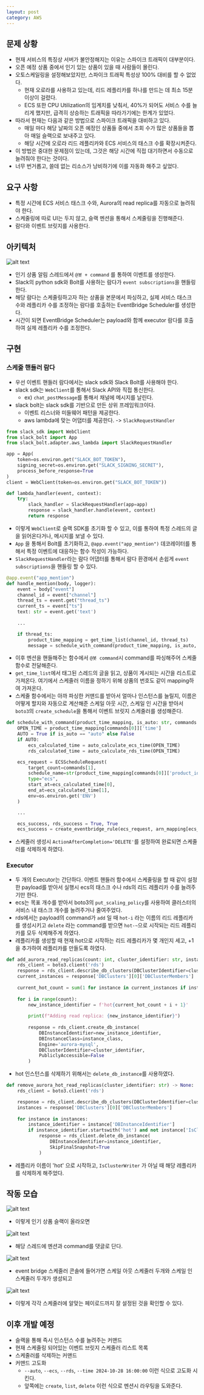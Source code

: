 ```yaml
---
layout: post
category: AWS
---
```


## 문제 상황

- 현재 서비스의 특징상 서버가 불안정해지는 이유는 스파이크 트래픽이 대부분이다.
- 오픈 예정 상품 중에서 인기 있는 상품이 있을 때 사람들이 몰린다.
- 오토스케일링을 설정해보았지만, 스파이크 트래픽 특성상 100% 대비를 할 수 없었다.
    - 현재 오로라를 사용하고 있는데, 리드 레플리카를 하나를 만드는 데 최소 15분 이상이 걸렸다.
    - ECS 또한 CPU Utilization의 임계치를 낮춰서, 40%가 되어도 서비스 수를 늘리게 했지만, 급격히 상승하는 트래픽을 따라가기에는 한계가 있었다.
- 따라서 현재는 다음과 같은 방법으로 스파이크 트래픽을 대비하고 있다.
    - 매일 마다 해당 날짜의 오픈 예정인 상품들 중에서 조회 수가 많은 상품들을 뽑아 매일 슬랙으로 보내주고 있다.
    - 해당 시간에 오로라 리드 레플리카와 ECS 서비스의 태스크 수를 확장시켜준다.
- 이 방법은 중대한 문제점이 있는데, 그것은 해당 시간에 직접 대기하면서 수동으로 늘려줘야 한다는 것이다.
- 너무 번거롭고, 쓸데 없는 리소스가 낭비하기에 이를 자동화 해주고 싶었다.

## 요구 사항

- 특정 시간에 ECS 서비스 태스크 수와, Aurora의 read replica를 자동으로 늘려줘야 한다.
- 스케줄링에 따로 UI는 두지 않고, 슬랙 멘션을 통해서 스케줄링을 진행해준다.
- 람다와 이벤트 브릿지를 사용한다.

## 아키텍처

![alt text](/assets/images/AWS/image/5/1.png)

- 인기 상품 알림 스레드에서 `@봇 + command` 를 통하여 이벤트를 생성한다.
- Slack의 python sdk와 Bolt를 사용하는 람다가 `event subscriptions`을 핸들링한다.
- 해당 람다는 스케줄링하고자 하는 상품을 본문에서 파싱하고, 실제 서비스 태스크 수와 레플리카 수를 조정하는 람다를 호출하는 EventBridge Scheduler를 생성한다.
- 시간이 되면 EventBridge Scheduler는 payload와 함께 executor 람다를 호출하여 실제 레플리카 수를 조정한다.

## 구현

### 스케줄 핸들러 람다

- 우선 이벤트 핸들러 람다에서는 slack sdk와 Slack Bolt를 사용해야 한다.
- slack sdk는 `WebClient`를 통해서 Slack API와 직접 통신한다.
    - ex) `chat_postMessage`를 통해서 채널에 메시지를 날린다.
- slack bolt는 slack sdk를 기반으로 만든 상위 프레임워크이다.
    - 이벤트 리스너와 미들웨어 패턴을 제공한다.
    - aws lambda에 맞는 어댑터를 제공한다. ->  `SlackRequestHandler`

```python
from slack_sdk import WebClient
from slack_bolt import App
from slack_bolt.adapter.aws_lambda import SlackRequestHandler

app = App(
    token=os.environ.get("SLACK_BOT_TOKEN"),
    signing_secret=os.environ.get("SLACK_SIGNING_SECRET"),
    process_before_response=True
)
client = WebClient(token=os.environ.get("SLACK_BOT_TOKEN"))

def lambda_handler(event, context):
    try:
        slack_handler = SlackRequestHandler(app=app)
        response = slack_handler.handle(event, context)
        return response
```

- 이렇게 `WebClient`로 슬랙 SDK를 초기화 할 수 있고, 이를 통하여 특정 스레드의 글을 읽어온다거나, 메시지를 보낼 수 있다.
- `App` 을 통해서 Bolt를 초기화하고, `@app.event("app_mention")` 데코레이터를 통해서 특정 이벤트에 대응하는 함수 작성이 가능하다.
- `SlackRequestHandler`라는 람다 어댑터를 통해서 람다 환경에서 손쉽게 `event subscriptions`을 핸들링 할 수 있다.

```python
@app.event("app_mention")
def handle_mention(body, logger):
    event = body["event"]
    channel_id = event["channel"]
    thread_ts = event.get("thread_ts")
    current_ts = event["ts"]
    text: str = event.get('text')
    
    ...

    if thread_ts:
        product_time_mapping = get_time_list(channel_id, thread_ts)
        message = schedule_with_command(product_time_mapping, is_auto, int_commands)
```

- 이후 멘션을 핸들해주는 함수에서 `@봇 command`시 command를 파싱해주어 스케줄 함수로 전달해준다.
- `get_time_list`에서 태그된 스레드의 글을 읽고, 상품이 게시되는 시간을 리스트로 가져온다. 여기에서 스케줄러 이름을 정하기 위해 상품의 번호도 같이 mapping하여 가져온다.
- 스케줄 함수에서는 아까 파싱한 커맨드를 받아서 얼마나 인스턴스를 늘릴지, 이름은 어떻게 할지와 자동으로 계산해준 스케일 아웃 시간, 스케일 인 시간을 받아서 `boto3`의 `create_schedule`을 통해서 이벤트 브릿지 스케줄러를 생성해준다.

```python
def schedule_with_command(product_time_mapping, is_auto: str, commands: list[int]) -> str:
    OPEN_TIME = product_time_mapping[commands[0]]['time']
    AUTO = True if is_auto == "auto" else False
    if AUTO:
        ecs_calculated_time = auto_calculate_ecs_time(OPEN_TIME)
        rds_calculated_time = auto_calculate_rds_time(OPEN_TIME)

    ecs_request = ECSScheduleRequest(
        target_count=commands[1],
        schedule_name=str(product_time_mapping[commands[0]]['product_id']),
        type="ecs",
        start_at=ecs_calculated_time[0],
        end_at=ecs_calculated_time[1],
        env=os.environ.get('ENV')
    )

    ...

    ecs_success, rds_success = True, True
    ecs_success = create_eventbridge_rule(ecs_request, arn_mapping[ecs_request.type])
```

- 스케줄러 생성시 `ActionAfterCompletion='DELETE'`를 설정하여 완료되면 스케줄러를 삭제하게 하였다. 

### Executor

- 두 개의 Executor는 간단하다. 이벤트 핸들러 함수에서 스케줄링을 할 때 같이 설정한 payload를 받아서 실행시 ecs의 태스크 수나 rds의 리드 레플리카 수를 늘려주기만 한다.
- ecs는 목표 개수를 받아서 boto3의 `put_scaling_policy`를 사용하여 클러스터의 서비스 내 태스크 개수를 늘려주거나 줄여주었다.
- rds에서는 payload의 command가 `add` 일 때 `hot-i` 라는 이름의 리드 레플리카를 생성시키고 `delete` 라는 command를 받으면 `hot-~`으로 시작되는 리드 레플리카를 모두 삭제해주게 하였다.
- 레플리카를 생성할 때 현재 hot으로 시작하는 리드 레플리카가 몇 개인지 세고, +1을 추가하여 레플리카를 만들도록 하였다.

```python
def add_aurora_read_replicas(count: int, cluster_identifier: str, instance_class: str) -> None:
    rds_client = boto3.client('rds')
    response = rds_client.describe_db_clusters(DBClusterIdentifier=cluster_identifier)
    current_instances = response['DBClusters'][0]['DBClusterMembers']
    
    current_hot_count = sum(1 for instance in current_instances if instance['DBInstanceIdentifier'].startswith('hot'))
    
    for i in range(count):
        new_instance_identifier = f'hot{current_hot_count + i + 1}'
        
        print(f"Adding read replica: {new_instance_identifier}")
        
        response = rds_client.create_db_instance(
            DBInstanceIdentifier=new_instance_identifier,
            DBInstanceClass=instance_class,
            Engine='aurora-mysql',
            DBClusterIdentifier=cluster_identifier,
            PubliclyAccessible=False
        )
```

- hot 인스턴스를 삭제하기 위해서는 `delete_db_instance`를 사용하였다.

```python
def remove_aurora_hot_read_replicas(cluster_identifier: str) -> None:
    rds_client = boto3.client('rds')

    response = rds_client.describe_db_clusters(DBClusterIdentifier=cluster_identifier)
    instances = response['DBClusters'][0]['DBClusterMembers']
    
    for instance in instances:
        instance_identifier = instance['DBInstanceIdentifier']
        if instance_identifier.startswith('hot') and not instance['IsClusterWriter']:
            response = rds_client.delete_db_instance(
                DBInstanceIdentifier=instance_identifier,
                SkipFinalSnapshot=True
            )
```

- 레플리카 이름이 'hot' 으로 시작하고, `IsClusterWriter` 가 아닐 때 해당 레플리카를 삭제하게 해주었다.

## 작동 모습

![alt text](</assets/images/AWS/image/5/2.png>)

- 이렇게 인기 상품 슬랙이 올라오면

![alt text](</assets/images/AWS/image/5/3.png>)

- 해당 스레드에 멘션과 command를 댓글로 단다.

![alt text](</assets/images/AWS/image/5/4.png>)

- event bridge 스케줄러 콘솔에 들어가면 스케일 아웃 스케줄러 두개와 스케일 인 스케줄러 두개가 생성되고

![alt text](</assets/images/AWS/image/5/5.png>)

- 이렇게 각각 스케줄러에 알맞는 페이로드까지 잘 설정된 것을 확인할 수 있다.

## 이후 개발 예정

- 슬랙을 통해 즉시 인스턴스 수를 늘려주는 커맨드
- 현재 스케줄링 되어있는 이벤트 브릿지 스케줄러 리스트 목록
- 스케줄러를 삭제하는 커맨드
- 커맨드 고도화
    - `--auto`, `--ecs`, `--rds`, `--time 2024-10-28 16:00:00` 이런 식으로 고도화 시킨다.
    - 앞쪽에는 `create`, `list`, `delete` 이런 식으로 멘션시 라우팅을 도와준다.